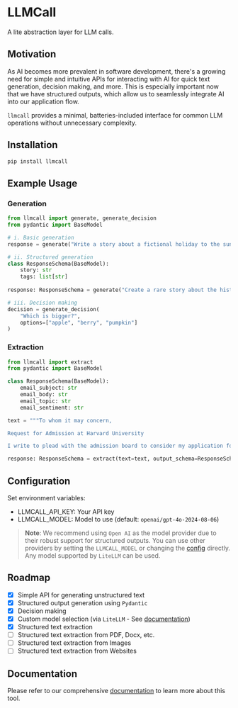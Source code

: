 # LLMCall

A lite abstraction layer for LLM calls.

## Motivation

As AI becomes more prevalent in software development, there's a growing need for simple and intuitive APIs for interacting with AI for quick text generation, decision making, and more. This is especially important now that we have structured outputs, which allow us to seamlessly integrate AI into our application flow.

`llmcall` provides a minimal, batteries-included interface for common LLM operations without unnecessary complexity.

## Installation

```bash
pip install llmcall
```

## Example Usage

### Generation

```python
from llmcall import generate, generate_decision
from pydantic import BaseModel

# i. Basic generation
response = generate("Write a story about a fictional holiday to the sun.")

# ii. Structured generation
class ResponseSchema(BaseModel):
    story: str
    tags: list[str]
    
response: ResponseSchema = generate("Create a rare story about the history of civilisation.", output_schema=schema)

# iii. Decision making
decision = generate_decision(
    "Which is bigger?",
    options=["apple", "berry", "pumpkin"]
)
```

### Extraction

```python
from llmcall import extract
from pydantic import BaseModel

class ResponseSchema(BaseModel):
    email_subject: str
    email_body: str
    email_topic: str
    email_sentiment: str

text = """To whom it may concern,

Request for Admission at Harvard University

I write to plead with the admission board to consider my application for the 2022/2023 academic year. I am a dedicated student with a passion for computer science and a strong desire to make a difference in the world. I believe that Harvard University is the perfect place for me to achieve my dreams and make a positive impact on society."""

response: ResponseSchema = extract(text=text, output_schema=ResponseSchema)
```

## Configuration

Set environment variables:
- LLMCALL_API_KEY: Your API key
- LLMCALL_MODEL: Model to use (default: `openai/gpt-4o-2024-08-06`)

> **Note**: We recommend using `Open AI` as the model provider due to their robust support for structured outputs. You can use other providers by setting the `LLMCALL_MODEL` or changing the [config](./llmcall/core.py) directly. Any model supported by `LiteLLM` can be used.

## Roadmap

- [x] Simple API for generating unstructured text
- [x] Structured output generation using `Pydantic`
- [x] Decision making
- [x] Custom model selection (via `LiteLLM` - See [documentation](https://docs.litellm.ai/docs/providers))
- [x] Structured text extraction
- [ ] Structured text extraction from PDF, Docx, etc.
- [ ] Structured text extraction from Images
- [ ] Structured text extraction from Websites

## Documentation

Please refer to our comprehensive [documentation](./docs/index.md) to learn more about this tool.
